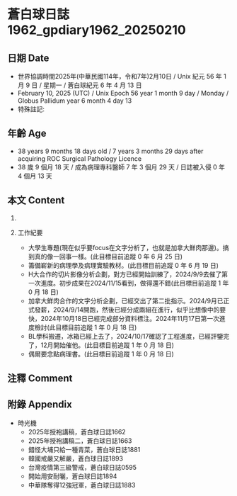 [_metadata_:encoding]: - "utf-8"
[_metadata_:language]: - "zh-Hant-TW"
[_metadata_:fileformat]: - "markdown"
[_metadata_:MIME_type]: - "text/plain"
[_metadata_:markdown_version]: - "commonmark version 0.30"
[_metadata_:markdown_spec]: - "https://spec.commonmark.org/0.30/"

# 蒼白球日誌1962_gpdiary1962_20250210 #

## 日期 Date ##

* 世界協調時間2025年(中華民國114年，令和7年)2月10日 / Unix 紀元 56 年 1 月 9 日 / 星期一 / 蒼白球紀元 6 年 4 月 13 日
* February 10, 2025 (UTC) / Unix Epoch 56 year 1 month 9 day / Monday / Globus Pallidum year 6 month 4 day 13
* 特殊註記:

## 年齡 Age ##

* 38 years 9 months 18 days old / 7 years 3 months 29 days after acquiring ROC Surgical Pathology Licence
* 38 歲 9 個月 18 天 / 成為病理專科醫師 7 年 3 個月 29 天 / 日誌被入侵 0 年 4 個月 13 天

## 本文 Content ##

1. 

2. 工作紀要

    - 大學生專題(現在似乎要focus在文字分析了，也就是加拿大鮮肉那邊)。搞到真的像一回事一樣。(此目標目前追蹤 0 年 6 月 25 日)
    - 籌備嶄新的病理學及病理實驗教材。(此目標目前追蹤 0 年 6 月 19 日)
    - H大合作的切片影像分析企劃，對方已經開始訓練了，2024/9/9去催了第一次進度。初步成果在2024/11/15看到，做得還不錯(此目標目前追蹤 1 年 0 月 18 日)
    - 加拿大鮮肉合作的文字分析企劃，已經交出了第二批指示。2024/9月已正式發薪，2024/9/14開跑，然後已經分成兩組在進行，似乎比想像中的要快，2024年10月18日已經完成部分資料標注。2024年11月17日第一次進度檢討(此目標目前追蹤 1 年 0 月 18 日)
    - BL學科搬遷，冰箱已經上去了，2024/10/17確認了工程進度，已經評鑒完了，12月開始催他。(此目標目前追蹤 1 年 0 月 18 日)
    - 偶爾要念點病理書。(此目標目前追蹤 1 年 0 月 18 日)

## 注釋 Comment ##


## 附錄 Appendix ##

* 時光機
    - 2025年授袍講稿，蒼白球日誌1662
    - 2025年授袍講稿二，蒼白球日誌1663
    - 錯怪大埔只給一種青菜，蒼白球日誌1881
    - 韓國戒嚴又解嚴，蒼白球日誌1893
    - 台灣疫情第三級警戒，蒼白球日誌0595
    - 開始用安耐曬，蒼白球日誌1894
    - 中華隊奪得12強冠軍，蒼白球日誌1883
